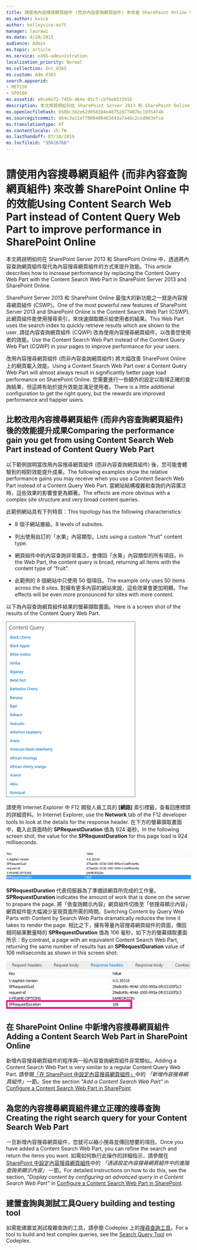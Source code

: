 ```yaml
---
title: 請使用內容搜尋網頁組件 (而非內容查詢網頁組件) 來改善 SharePoint Online 中的效能
ms.author: kvice
author: kelleyvice-msft
manager: laurawi
ms.date: 4/20/2015
audience: Admin
ms.topic: article
ms.service: o365-administration
localization_priority: Normal
ms.collection: Ent_O365
ms.custom: Adm_O365
search.appverid:
- MET150
- SPO160
ms.assetid: e8ce6b72-745b-464a-85c7-cbf6eb53391b
description: 本文將說明如何在 SharePoint Server 2013 和 SharePoint Online 中，透過將內容查詢網頁組件取代為內容搜尋網頁組件的方式來提升效能。
ms.openlocfilehash: b50bc3b2e62d058384e48752d77407bc19354f4b
ms.sourcegitcommit: 6b4c3a11ef7000480463d43a7a4bc2ced063efce
ms.translationtype: HT
ms.contentlocale: zh-TW
ms.lasthandoff: 07/10/2019
ms.locfileid: "35616766"
---
```

# <a name="using-content-search-web-part-instead-of-content-query-web-part-to-improve-performance-in-sharepoint-online"></a><span data-ttu-id="07455-103">請使用內容搜尋網頁組件 (而非內容查詢網頁組件) 來改善 SharePoint Online 中的效能</span><span class="sxs-lookup"><span data-stu-id="07455-103">Using Content Search Web Part instead of Content Query Web Part to improve performance in SharePoint Online</span></span>

<span data-ttu-id="07455-104">本文將說明如何在 SharePoint Server 2013 和 SharePoint Online 中，透過將內容查詢網頁組件取代為內容搜尋網頁組件的方式來提升效能。</span><span class="sxs-lookup"><span data-stu-id="07455-104">This article describes how to increase performance by replacing the Content Query Web Part with the Content Search Web Part in SharePoint Server 2013 and SharePoint Online.</span></span>
  
<span data-ttu-id="07455-105">SharePoint Server 2013 和 SharePoint Online 最強大的新功能之一就是內容搜尋網頁組件 (CSWP)。</span><span class="sxs-lookup"><span data-stu-id="07455-105">One of the most powerful new features of SharePoint Server 2013 and SharePoint Online is the Content Search Web Part (CSWP).</span></span> <span data-ttu-id="07455-106">此網頁組件能使用搜尋索引，來快速擷取顯示給使用者的結果。</span><span class="sxs-lookup"><span data-stu-id="07455-106">This Web Part uses the search index to quickly retrieve results which are shown to the user.</span></span> <span data-ttu-id="07455-107">請從內容查詢網頁組件 (CQWP) 改為使用內容搜尋網頁組件，以改善您使用者的效能。</span><span class="sxs-lookup"><span data-stu-id="07455-107">Use the Content Search Web Part instead of the Content Query Web Part (CQWP) in your pages to improve performance for your users.</span></span>
  
<span data-ttu-id="07455-108">改用內容搜尋網頁組件 (而非內容查詢網頁組件) 將大幅改善 SharePoint Online 上的網頁載入效能。</span><span class="sxs-lookup"><span data-stu-id="07455-108">Using a Content Search Web Part over a Content Query Web Part will almost always result in significantly better page load performance on SharePoint Online.</span></span> <span data-ttu-id="07455-109">您需要進行一些額外的設定以取得正確的查詢結果，但這將有助於提升效能並滿足使用者。</span><span class="sxs-lookup"><span data-stu-id="07455-109">There is a little additional configuration to get the right query, but the rewards are improved performance and happier users.</span></span>
  
## <a name="comparing-the-performance-gain-you-get-from-using-content-search-web-part-instead-of-content-query-web-part"></a><span data-ttu-id="07455-110">比較改用內容搜尋網頁組件 (而非內容查詢網頁組件) 後的效能提升成果</span><span class="sxs-lookup"><span data-stu-id="07455-110">Comparing the performance gain you get from using Content Search Web Part instead of Content Query Web Part</span></span>

<span data-ttu-id="07455-111">以下範例說明當改用內容搜尋網頁組件 (而非內容查詢網頁組件) 後，您可能會體驗到的相對效能提升成果。</span><span class="sxs-lookup"><span data-stu-id="07455-111">The following examples show the relative performance gains you may receive when you use a Content Search Web Part instead of a Content Query Web Part.</span></span> <span data-ttu-id="07455-112">當網站結構複雜和查詢的內容廣泛時，這些效果的影響會更為顯著。</span><span class="sxs-lookup"><span data-stu-id="07455-112">The effects are more obvious with a complex site structure and very broad content queries.</span></span>
  
<span data-ttu-id="07455-113">此範例網站具有下列特質：</span><span class="sxs-lookup"><span data-stu-id="07455-113">This topology has the following characteristics:</span></span>
  
- <span data-ttu-id="07455-114">8 個子網站層級。</span><span class="sxs-lookup"><span data-stu-id="07455-114">8 levels of subsites.</span></span>
    
- <span data-ttu-id="07455-115">列出使用自訂的「水果」內容類型。</span><span class="sxs-lookup"><span data-stu-id="07455-115">Lists using a custom "fruit" content type.</span></span>
    
- <span data-ttu-id="07455-116">網頁組件​​中的內容查詢非常廣泛，會傳回「水果」內容類型的所有項目。</span><span class="sxs-lookup"><span data-stu-id="07455-116">In the Web Part, the content query is broad, returning all items with the content type of "fruit".</span></span>
    
- <span data-ttu-id="07455-117">此範例的 8 個網站中只使用 50 個項目。</span><span class="sxs-lookup"><span data-stu-id="07455-117">The example only uses 50 items across the 8 sites.</span></span> <span data-ttu-id="07455-118">對擁有更多內容的網站來說，這些效果會更加明顯。</span><span class="sxs-lookup"><span data-stu-id="07455-118">The effects will be even more pronounced for sites with more content.</span></span>
    
<span data-ttu-id="07455-119">以下為內容查詢網頁組件結果的螢幕擷取畫面。</span><span class="sxs-lookup"><span data-stu-id="07455-119">Here is a screen shot of the results of the Content Query Web Part.</span></span>
  
![顯示網頁組件內容查詢的圖形](media/b3d41f20-dfe5-46ed-9c0a-31057e82de33.png)
  
<span data-ttu-id="07455-121">請使用 Internet Explorer 中 F12 開發人員工具的 **[網路]** 索引標籤，查看回應標頭的詳細資料。</span><span class="sxs-lookup"><span data-stu-id="07455-121">In Internet Explorer, use the **Network** tab of the F12 developer tools to look at the details for the response header.</span></span> <span data-ttu-id="07455-122">在下方的螢幕擷取畫面中，載入此頁面時的 **SPRequestDuration** 值為 924 毫秒。</span><span class="sxs-lookup"><span data-stu-id="07455-122">In the following screen shot, the value for the **SPRequestDuration** for this page load is 924 milliseconds.</span></span> 
  
![顯示 924 要求期間的螢幕擷取畫面](media/343571f2-a249-4de2-bc11-2cee93498aea.png)
  
 <span data-ttu-id="07455-124">**SPRequestDuration** 代表伺服器為了準備該網頁所完成的工作量。</span><span class="sxs-lookup"><span data-stu-id="07455-124">**SPRequestDuration** indicates the amount of work that is done on the server to prepare the page.</span></span> <span data-ttu-id="07455-125">將「依查詢顯示內容」網頁組件切換至「依搜尋顯示內容」網頁組件能大幅減少呈現頁面所需的時間。</span><span class="sxs-lookup"><span data-stu-id="07455-125">Switching Content by Query Web Parts with Content by Search Web Parts dramatically reduces the time it takes to render the page.</span></span> <span data-ttu-id="07455-126">相比之下，擁有等量內容搜尋網頁組件的頁面，傳回相同結果數量時的 **SPRequestDuration** 值為 106 毫秒，如下方的螢幕擷取畫面所示：</span><span class="sxs-lookup"><span data-stu-id="07455-126">By contrast, a page with an equivalent Content Search Web Part, returning the same number of results has an **SPRequestDuration** value of 106 milliseconds as shown in this screen shot:</span></span> 
  
![顯示 106 要求期間的螢幕擷取畫面](media/b46387ac-660d-4e5e-a11c-cc430e912962.png)
  
## <a name="adding-a-content-search-web-part-in-sharepoint-online"></a><span data-ttu-id="07455-128">在 SharePoint Online 中新增內容搜尋網頁組件</span><span class="sxs-lookup"><span data-stu-id="07455-128">Adding a Content Search Web Part in SharePoint Online</span></span>

<span data-ttu-id="07455-129">新增內容搜尋網頁組件的程序與一般內容查詢網頁組件非常類似。</span><span class="sxs-lookup"><span data-stu-id="07455-129">Adding a Content Search Web Part is very similar to a regular Content Query Web Part.</span></span> <span data-ttu-id="07455-130">請參閱[「在 SharePoint 中設定內容搜尋網頁組件」](https://support.office.com/article/Configure-a-Content-Search-Web-Part-in-SharePoint-0dc16de1-dbe4-462b-babb-bf8338c36c9a)中的 *「新增內容搜尋網頁組件」* ​​一節。</span><span class="sxs-lookup"><span data-stu-id="07455-130">See the section  *"Add a Content Search Web Part"*  in [Configure a Content Search Web Part in SharePoint](https://support.office.com/article/Configure-a-Content-Search-Web-Part-in-SharePoint-0dc16de1-dbe4-462b-babb-bf8338c36c9a).</span></span>
  
## <a name="creating-the-right-search-query-for-your-content-search-web-part"></a><span data-ttu-id="07455-131">為您的內容搜尋網頁組件建立正確的搜尋查詢</span><span class="sxs-lookup"><span data-stu-id="07455-131">Creating the right search query for your Content Search Web Part</span></span>

<span data-ttu-id="07455-132">一旦新增內容搜尋網頁組件，您就可以縮小搜尋並傳回想要的項目。</span><span class="sxs-lookup"><span data-stu-id="07455-132">Once you have added a Content Search Web Part, you can refine the search and return the items you want.</span></span> <span data-ttu-id="07455-133">如需如何執行此操作的詳細指示，請參閱在[ SharePoint 中設定內容搜尋網頁組件](https://support.office.com/article/Configure-a-Content-Search-Web-Part-in-SharePoint-0dc16de1-dbe4-462b-babb-bf8338c36c9a)中的 *「透過設定內容搜尋網頁組件中的進階查詢來顯示內容​」* 一節。</span><span class="sxs-lookup"><span data-stu-id="07455-133">For detailed instructions on how to do this, see the section,  *"Display content by configuring an advanced query in a Content Search Web Part"*  in [Configure a Content Search Web Part in SharePoint](https://support.office.com/article/Configure-a-Content-Search-Web-Part-in-SharePoint-0dc16de1-dbe4-462b-babb-bf8338c36c9a).</span></span>
  
## <a name="query-building-and-testing-tool"></a><span data-ttu-id="07455-134">建置查詢與測試工具</span><span class="sxs-lookup"><span data-stu-id="07455-134">Query building and testing tool</span></span>

<span data-ttu-id="07455-135">如需能建置並測試複雜查詢的工具，請參閱 Codeplex 上的[搜尋查詢工具](https://sp2013searchtool.codeplex.com/)。</span><span class="sxs-lookup"><span data-stu-id="07455-135">For a tool to build and test complex queries, see the [Search Query Tool](https://sp2013searchtool.codeplex.com/) on Codeplex.</span></span> 
  

